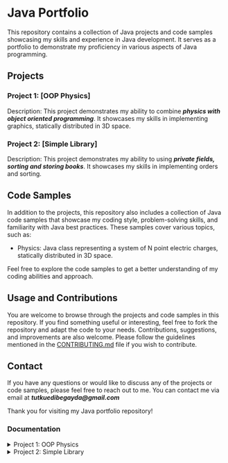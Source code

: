 # Java Portfolio

This repository contains a collection of Java projects and code samples showcasing my skills and experience in Java development. It serves as a portfolio to demonstrate my proficiency in various aspects of Java programming.

## Projects

### Project 1: [OOP Physics]

Description: This project demonstrates my ability to combine **_physics with object oriented programming_**. It showcases my skills in implementing graphics, statically distributed in 3D space. 

### Project 2: [Simple Library]

Description: This project demonstrates my ability to using **_private fields, sorting and storing books_**. It showcases my skills in implementing orders and sorting. 

## Code Samples

In addition to the projects, this repository also includes a collection of Java code samples that showcase my coding style, problem-solving skills, and familiarity with Java best practices. These samples cover various topics, such as:

- Physics: Java class representing a system of N point electric charges, statically distributed in 3D space.

Feel free to explore the code samples to get a better understanding of my coding abilities and approach.

## Usage and Contributions

You are welcome to browse through the projects and code samples in this repository. If you find something useful or interesting, feel free to fork the repository and adapt the code to your needs. Contributions, suggestions, and improvements are also welcome. Please follow the guidelines mentioned in the [CONTRIBUTING.md](CONTRIBUTING.md) file if you wish to contribute.

## Contact

If you have any questions or would like to discuss any of the projects or code samples, please feel free to reach out to me. You can contact me via email at **_tutkuedibegayda@gmail.com_**

Thank you for visiting my Java portfolio repository!

### Documentation 
<details>
<summary>Project 1: OOP Physics </summary>
<a href= "https://github.com/xkyleann/Java_Portfolio/files/11770773/Lab2.pdf"> Documentation 1</a>
</details>

<details>
<summary>Project 2: Simple Library </summary>
<a href= "https://github.com/xkyleann/Java_Portfolio/files/11770796/Lab3.pdf"> Documentation 2</a>
</details>




